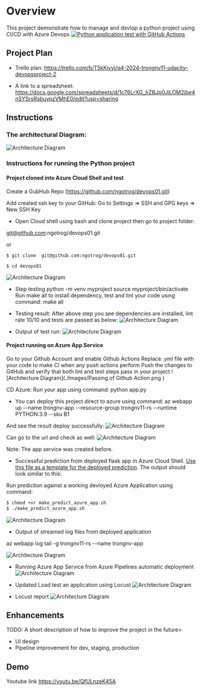 # Overview   
This project demonstrate how to manage and devlop a python project using CI/CD with Azure Devops
[![Python application test with GitHub Actions](https://github.com/ngotrog/devops01/actions/workflows/main.yml/badge.svg)](https://github.com/ngotrog/devops01/actions/workflows/main.yml)
## Project Plan
* Trello plan: https://trello.com/b/T5kKjvyj/q4-2024-trongnv11-udacity-devopsproject-2

* A link to a spreadsheet: https://docs.google.com/spreadsheets/d/1c76LrXG_IrZBJp0JiLOM2jbe4nSYSrsRsbuvpzVMhE0/edit?usp=sharing

## Instructions

### The architectural Diagram:
![Architecture Diagram](./Images/ArrchitectDiagram.png )

### Instructions for running the Python project
#### Project cloned into Azure Cloud Shell and test
Create a GubHub Repo (https://github.com/ngotrog/devops01.git)

Add created ssh key to your GitHub: Go to Settings => SSH and GPG keys => New SSH Key

* Open Cloud shell using bash and clone project then go to project folder:

 git@github.com:ngotrog/devops01.git

or

`$ git clone  git@github.com:ngotrog/devops01.git`

`$ cd devops01`

![Architecture Diagram](./Images/cloned-github.png )

* Step testing 
python -m venv myproject
source myproject/bin/activate
Run make all to install dependency, test and lint your code using command: make all

* Testing result:
After above step you see dependencies are installed, lint rate 10/10 and tests are passed as below:
![Architecture Diagram](./Images/make-all-result.png )

* Output of test run:
![Architecture Diagram](./Images/web-app-deploy-success.png )
#### Project running on Azure App Service
Go to your Github Account and enable Github Actions
Replace .yml file with your code to make CI when any push actions perform
Push the changes to GitHub and verify that both lint and test steps pass in your project
![Architecture Diagram](./Images/Passing of Github Action.png )

CD Azure:
Run your app using command: python app.py

* You can deploy this project direct to azure using command:
az webapp up --name trongnv-app --resource-group trongnv11-rs --runtime PYTHON:3.9 --sku B1

And see the result deploy successfully:
![Architecture Diagram](./Images/DeploySuccess_MakePredict.png )

Can go to the url and check as well:
![Architecture Diagram](./Images/WebAppSuccess.png )

Note: The app service was created before.

* Successful prediction from deployed flask app in Azure Cloud Shell.  [Use this file as a template for the deployed prediction](https://github.com/udacity/nd082-Azure-Cloud-DevOps-Starter-Code/blob/master/C2-AgileDevelopmentwithAzure/project/starter_files/flask-sklearn/make_predict_azure_app.sh).
The output should look similar to this:


Run prediction against a working devloyed Azure Application using command: 
```bash
$ chmod +xr make_predict_azure_app.sh
$ ./make_predict_azure_app.sh
```
![Architecture Diagram](./Images/make_predict_azure_app.png )

* Output of streamed log files from deployed application

az webapp log tail -g trongnv11-rs --name trongnv-app

![Architecture Diagram](./Images/WebappLogs.png)

* Running Azure App Service from Azure Pipelines automatic deployment
![Architecture Diagram](./Images/AzurePipeline.png)

 * Updated Load test an application using Locust
 ![Architecture Diagram](./Images/locust-reponsetimes.png )

 * Locust report
 ![Architecture Diagram](./Images/locust-report.png)
## Enhancements
TODO: A short description of how to improve the project in the future>

* UI design
* Pipeline improvement for dev, staging, production
## Demo

Youtube link https://youtu.be/QfULnzeK45A
